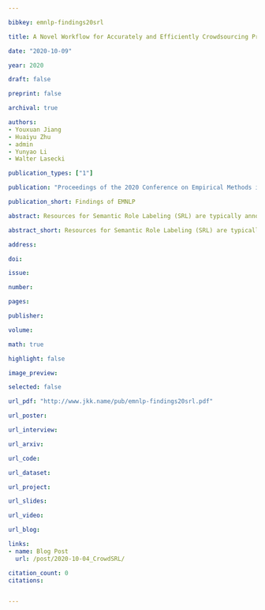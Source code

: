 ```yaml
---

bibkey: emnlp-findings20srl

title: A Novel Workflow for Accurately and Efficiently Crowdsourcing Predicate Senses and Argument Labels

date: "2020-10-09"

year: 2020

draft: false

preprint: false

archival: true

authors: 
- Youxuan Jiang
- Huaiyu Zhu
- admin
- Yunyao Li
- Walter Lasecki

publication_types: ["1"]

publication: "Proceedings of the 2020 Conference on Empirical Methods in Natural Language Processing: Findings"

publication_short: Findings of EMNLP

abstract: Resources for Semantic Role Labeling (SRL) are typically annotated by experts at great expense. Prior attempts to develop crowdsourcing methods have either had low accuracy or required substantial expert annotation. We propose a new multi-stage crowd workflow that substantially reduces expert involvement without sacrificing accuracy. In particular, we introduce a unique filter stage based on the key observation that crowd workers are able to almost perfectly filter out incorrect options for labels. Our three-stage workflow produces annotations with 95% accuracy for predicate labels and 93% for argument labels, which is comparable to expert agreement. Compared to prior work on crowdsourcing for SRL, we decrease expert effort by 4x, from 56% to 14% of cases. Our approach enables more scalable annotation of SRL, and could enable annotation of NLP tasks that have previously been considered too complex to effectively crowdsource.

abstract_short: Resources for Semantic Role Labeling (SRL) are typically annotated by experts at great expense. Prior attempts to develop crowdsourcing methods have either had low accuracy or required substantial expert annotation. We propose a new multi-stage crowd workflow that substantially reduces expert involvement without sacrificing accuracy. In particular, we introduce a unique filter stage based on the key observation that crowd workers are able to almost perfectly filter out incorrect options for labels. Our three-stage workflow produces annotations with 95% accuracy for predicate labels and 93% for argument labels, which is comparable to expert agreement. Compared to prior work on crowdsourcing for SRL, we decrease expert effort by 4x, from 56% to 14% of cases. Our approach enables more scalable annotation of SRL, and could enable annotation of NLP tasks that have previously been considered too complex to effectively crowdsource.

address: 

doi: 

issue: 

number: 

pages: 

publisher: 

volume: 

math: true

highlight: false

image_preview: 

selected: false

url_pdf: "http://www.jkk.name/pub/emnlp-findings20srl.pdf"

url_poster: 

url_interview: 

url_arxiv: 

url_code: 

url_dataset: 

url_project: 

url_slides: 

url_video: 

url_blog: 

links: 
- name: Blog Post
  url: /post/2020-10-04_CrowdSRL/

citation_count: 0
citations:


---
```

